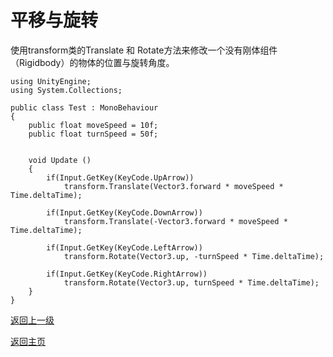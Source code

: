 # 平移与旋转
使用transform类的Translate 和 Rotate方法来修改一个没有刚体组件（Rigidbody）的物体的位置与旋转角度。
```
using UnityEngine;
using System.Collections;

public class Test : MonoBehaviour
{
    public float moveSpeed = 10f;
    public float turnSpeed = 50f;
    
    
    void Update ()
    {
        if(Input.GetKey(KeyCode.UpArrow))
            transform.Translate(Vector3.forward * moveSpeed * Time.deltaTime);
        
        if(Input.GetKey(KeyCode.DownArrow))
            transform.Translate(-Vector3.forward * moveSpeed * Time.deltaTime);
        
        if(Input.GetKey(KeyCode.LeftArrow))
            transform.Rotate(Vector3.up, -turnSpeed * Time.deltaTime);
        
        if(Input.GetKey(KeyCode.RightArrow))
            transform.Rotate(Vector3.up, turnSpeed * Time.deltaTime);
    }
}
```

[返回上一级](/Scripting/Beginner-Gameplay-Scripting.md)

[返回主页](/README.md)
